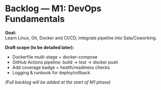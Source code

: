 # Backlog — M1: DevOps Fundamentals

**Goal:**  
Learn Linux, Git, Docker and CI/CD; integrate pipeline into Sala/Coworking.

**Draft scope (to be detailed later):**
- Dockerfile multi-stage + docker-compose
- GitHub Actions pipeline: build → test → docker push
- Add coverage badge + health/readiness checks
- Logging & runbook for deploy/rollback

*(Full backlog will be added at the start of M1 phase)*
